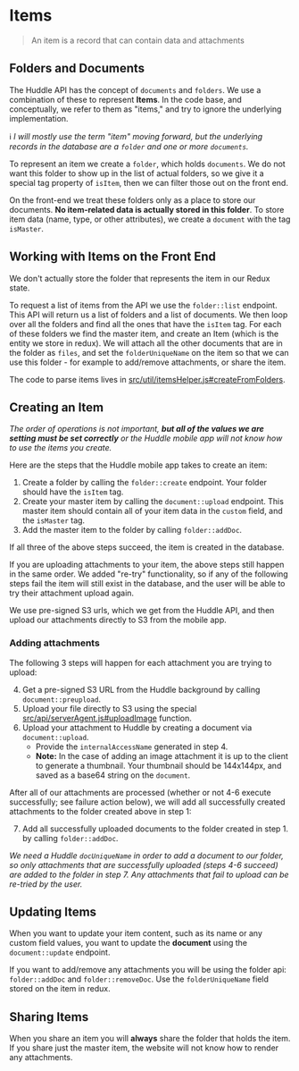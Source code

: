 # Items
> An item is a record that can contain data and attachments

## Folders and Documents
The Huddle API has the concept of `documents` and `folders`. We use a combination of these to represent **Items**. In the code base, and conceptually, we refer to them as "items," and try to ignore the underlying implementation. 

ℹ️ _I will mostly use the term "item" moving forward, but the underlying records in the database are a `folder` and one or more `documents`._

To represent an item we create a `folder`, which holds `documents`. We do not want this folder to show up in the list of actual folders, so we give it a special tag property of `isItem`, then we can filter those out on the front end. 

On the front-end we treat these folders only as a place to store our documents. **No item-related data is actually stored in this folder**. To store item data (name, type, or other attributes), we create a `document` with the tag `isMaster`. 

## Working with Items on the Front End
We don't actually store the folder that represents the item in our Redux state.

To request a list of items from the API we use the `folder::list` endpoint. This API will return us a list of folders and a list of documents. We then loop over all the folders and find all the ones that have the `isItem` tag. For each of these folders we find the master item, and create an Item (which is the entity we store in redux). We will attach all the other documents that are in the folder as `files`, and set the `folderUniqueName` on the item so that we can use this folder - for example to add/remove attachments, or share the item. 

The code to parse items lives in <a href="../src/util/itemsHelper.js">src/util/itemsHelper.js#createFromFolders</a>.

## Creating an Item
_The order of operations is not important, **but all of the values we are setting must be set correctly** or the Huddle mobile app will not know how to use the items you create._

Here are the steps that the Huddle mobile app takes to create an item:

1. Create a folder by calling the `folder::create` endpoint. Your folder should have the `isItem` tag.
2. Create your master item by calling the `document::upload` endpoint. This master item should contain all of your item data in the `custom` field, and the `isMaster` tag.
3. Add the master item to the folder by calling `folder::addDoc`.

If all three of the above steps succeed, the item is created in the database.

If you are uploading attachments to your item, the above steps still happen in the same order. We added "re-try" functionality, so if any of the following steps fail the item will still exist in the database, and the user will be able to try their attachment upload again. 

We use pre-signed S3 urls, which we get from the Huddle API, and then upload our attachments directly to S3 from the mobile app.

### Adding attachments
The following 3 steps will happen for each attachment you are trying to upload:

4. Get a pre-signed S3 URL from the Huddle background by calling `document::preupload`.
5. Upload your file directly to S3 using the special <a href="../src/api/serverAgent.js">src/api/serverAgent.js#uploadImage</a> function.
6. Upload your attachment to Huddle by creating a document via `document::upload`. 
    - Provide the `internalAccessName` generated in step 4.
    - **Note:** In the case of adding an image attachment it is up to the client to generate a thumbnail. Your thumbnail should be 144x144px, and saved as a base64 string on the `document`.

After all of our attachments are processed (whether or not 4-6 execute successfully; see failure action below), we will add all successfully created attachments to the folder created above in step 1:

7. Add all successfully uploaded documents to the folder created in step 1. by calling `folder::addDoc`. 

_We need a Huddle `docUniqueName` in order to add a document to our folder, so only attachments that are successfully uploaded (steps 4-6 succeed) are added to the folder in step 7. Any attachments that fail to upload can be re-tried by the user._

## Updating Items
When you want to update your item content, such as its name or any custom field values, you want to update the **document** using the `document::update` endpoint.

If you want to add/remove any attachments you will be using the folder api: `folder::addDoc` and `folder::removeDoc`. Use the `folderUniqueName` field stored on the item in redux.

## Sharing Items
When you share an item you will **always** share the folder that holds the item. If you share just the master item, the website will not know how to render any attachments.
